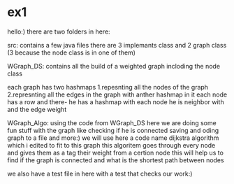 # ex1

hello:) there are two folders in here:

src:
contains a few java files
there are 3 implemants class
and 2 graph class (3 because the node class is in one of them)

WGraph_DS:
contains all the build of a weighted graph 
incloding the node class

each graph has two hashmaps
1.repesnting all the nodes of the graph
2.represnting all the edges in the graph with anther hashmap in it 
each node has a row and there- he has a hashmap with each node he is neighbor with and the edge weight



WGraph_Algo:
using the code from WGraph_DS here we are doing some fun stuff with the graph 
like checking if he is connected saving and oding graph to a file and more:)
we will use here a code name dijkstra algorithm which i edited to fit to this graph
this algoritem goes through every node and gives them as a tag their weight from a certion node
this will help us to find if the graph is connected and what is the shortest path between nodes


we also have a test file in here with a test that checks our work:) 
